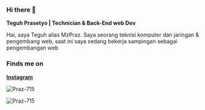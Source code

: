 ### Hi there 👋

**Teguh Prasetyo | Technician & Back-End web Dev**

Hai, saya Teguh alias MzPraz. Saya seorang teknisi komputer dan jaringan & pengembang web, saat ini saya sedang bekerja sampingan sebagai pengembangan web

### Finds me on

<!-- **[Website](https://dhafit.xyz/)**<br /> -->
<!-- **[Twitter](https://twitter.com/dhafitf)**<br /> -->
**[Instagram](https://www.instagram.com/teg.pr)**

<p><img src="https://github-readme-stats.vercel.app/api?username=Praz-715&show_icons=true&theme=tokyonight&locale=en" alt="Praz-715" /></p>

<p><img align="left" src="https://github-readme-stats.vercel.app/api/top-langs?username=Praz-715&show_icons=true&locale=en&layout=compact&theme=tokyonight" alt="Praz-715" /></p>

    

<!--
**dhafitf/dhafitf** is a ✨ _special_ ✨ repository because its `README.md` (this file) appears on your GitHub profile.
Here are some ideas to get you started:
- 🔭 I’m currently working on ...
- 🌱 I’m currently learning ...
- 👯 I’m looking to collaborate on ...
- 🤔 I’m looking for help with ...
- 💬 Ask me about ...
- 📫 How to reach me: ...
- 😄 Pronouns: ...
- ⚡ Fun fact: ...
-->
